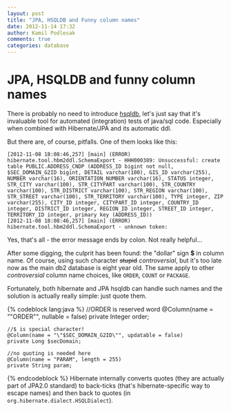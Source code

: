 ```yaml
---
layout: post
title: "JPA, HSQLDB and Funny column names"
date: 2012-11-14 17:32
author: Kamil Podlesak
comments: true
categories: database
---
```


# JPA, HSQLDB and funny column names

There is probably no need to introduce [hsqldb](http://hsqldb.org), let's just say that it's invaluable tool for automated (integration) tests of java/sql code. Especially when combined with Hibernate/JPA and its automatic ddl.

But there are, of course, pitfalls. One of them looks like this:

```
[2012-11-08 18:08:46,257] [main] (ERROR) hibernate.tool.hbm2ddl.SchemaExport - HHH000389: Unsuccessful: create table PUBLIC.ADDRESS_CNDP (ADDRESS_ID bigint not null, $SEC_DOMAIN_G2ID bigint, DETAIL varchar(100), GIS_ID varchar(255), NUMBER varchar(16), ORIENTATION_NUMBER varchar(16), STATUS integer, STR_CITY varchar(100), STR_CITYPART varchar(100), STR_COUNTRY varchar(100), STR_DISTRICT varchar(100), STR_REGION varchar(100), STR_STREET varchar(100), STR_TERRITORY varchar(100), TYPE integer, ZIP varchar(255), CITY_ID integer, CITYPART_ID integer, COUNTRY_ID integer, DISTRICT_ID integer, REGION_ID integer, STREET_ID integer, TERRITORY_ID integer, primary key (ADDRESS_ID))
[2012-11-08 18:08:46,257] [main] (ERROR) hibernate.tool.hbm2ddl.SchemaExport - unknown token: 
```
Yes, that's all - the error message ends by colon. Not really helpful...

After some digging, the culprit has been found: the "dollar" sign **$** in column name. Of course, using such character ~~stupid~~ *controversial*, but it's too late now as the main db2 database is eight year old. The same apply to other *controversial* column name choices, like `ORDER`, `COUNT` or `PACKAGE`.

Fortunately, both hibernate and JPA hsqldb can handle such names and the solution is actually really simple: just quote them.

{% codeblock lang:java %}
	//ORDER is reserved word
    @Column(name = "\"ORDER\"", nullable = false)
    private Integer order;
    
    //$ is special character!
    @Column(name = "\"$SEC_DOMAIN_G2ID\"", updatable = false)
    private Long $secDomain;
    
    //no quoting is needed here
    @Column(name = "PARAM", length = 255)
    private String param;
{% endcodeblock %}
Hibernate internally converts quotes (they are actually part of JPA2.0 standard) to back-ticks (that's hibernate-specific way to escape names) and then back to quotes (in `org.hibernate.dialect.HSQLDialect`).
